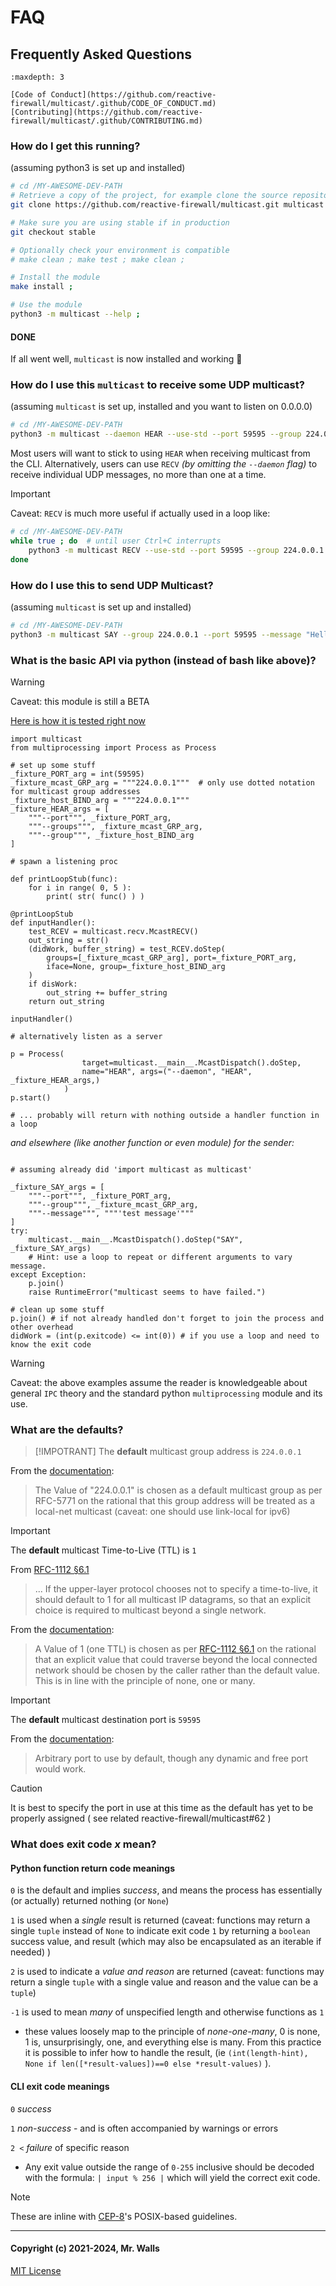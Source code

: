 # FAQ

## Frequently Asked Questions

```{toctree}
:maxdepth: 3

[Code of Conduct](https://github.com/reactive-firewall/multicast/.github/CODE_OF_CONDUCT.md)
[Contributing](https://github.com/reactive-firewall/multicast/.github/CONTRIBUTING.md)
```

### How do I get this running?

(assuming python3 is set up and installed)

```bash
# cd /MY-AWESOME-DEV-PATH
# Retrieve a copy of the project, for example clone the source repository
git clone https://github.com/reactive-firewall/multicast.git multicast && cd ./multicast

# Make sure you are using stable if in production
git checkout stable

# Optionally check your environment is compatible
# make clean ; make test ; make clean ;

# Install the module
make install ;

# Use the module
python3 -m multicast --help ;
```

#### DONE

If all went well, `multicast` is now installed and working :tada:

### How do I use this `multicast` to receive some UDP multicast?

(assuming `multicast` is set up, installed and you want to listen on 0.0.0.0)

```bash
# cd /MY-AWESOME-DEV-PATH
python3 -m multicast --daemon HEAR --use-std --port 59595 --group 224.0.0.1
```

Most users will want to stick to using `HEAR` when receiving multicast from the CLI. Alternatively,
users can use `RECV` _(by omitting the `--daemon` flag)_ to receive individual UDP
messages, no more than one at a time.

> [!IMPORTANT]
> Caveat: `RECV` is much more useful if actually used in a loop like:
> ```bash
> # cd /MY-AWESOME-DEV-PATH
> while true ; do  # until user Ctrl+C interrupts
>     python3 -m multicast RECV --use-std --port 59595 --group 224.0.0.1 --groups 224.0.0.1
> done
> ```

### How do I use this to send UDP Multicast?

(assuming `multicast` is set up and installed)

```bash
# cd /MY-AWESOME-DEV-PATH
python3 -m multicast SAY --group 224.0.0.1 --port 59595 --message "Hello World!"
```

### What is the basic API via python (instead of bash like above)?

> [!WARNING]
> Caveat: this module is still a BETA

[Here is how it is tested right now](https://github.com/reactive-firewall/multicast/blob/cdd577549c0bf7c2bcf85d1b857c86135778a9ed/tests/test_usage.py#L251-L554)

```python3
import multicast
from multiprocessing import Process as Process

# set up some stuff
_fixture_PORT_arg = int(59595)
_fixture_mcast_GRP_arg = """224.0.0.1"""  # only use dotted notation for multicast group addresses
_fixture_host_BIND_arg = """224.0.0.1"""
_fixture_HEAR_args = [
    """--port""", _fixture_PORT_arg,
    """--groups""", _fixture_mcast_GRP_arg,
    """--group""", _fixture_host_BIND_arg
]

# spawn a listening proc

def printLoopStub(func):
    for i in range( 0, 5 ):
        print( str( func() ) )

@printLoopStub
def inputHandler():
    test_RCEV = multicast.recv.McastRECV()
    out_string = str()
    (didWork, buffer_string) = test_RCEV.doStep(
        groups=[_fixture_mcast_GRP_arg], port=_fixture_PORT_arg,
        iface=None, group=_fixture_host_BIND_arg
    )
    if disWork:
        out_string += buffer_string
    return out_string

inputHandler()

# alternatively listen as a server

p = Process(
                target=multicast.__main__.McastDispatch().doStep,
                name="HEAR", args=("--daemon", "HEAR", _fixture_HEAR_args,)
            )
p.start()

# ... probably will return with nothing outside a handler function in a loop
```

_and elsewhere (like another function or even module) for the sender:_

```python3

# assuming already did 'import multicast as multicast'

_fixture_SAY_args = [
    """--port""", _fixture_PORT_arg,
    """--group""", _fixture_mcast_GRP_arg,
    """--message""", """'test message'"""
]
try:
    multicast.__main__.McastDispatch().doStep("SAY", _fixture_SAY_args)
    # Hint: use a loop to repeat or different arguments to vary message.
except Exception:
    p.join()
    raise RuntimeError("multicast seems to have failed.")

# clean up some stuff
p.join() # if not already handled don't forget to join the process and other overhead
didWork = (int(p.exitcode) <= int(0)) # if you use a loop and need to know the exit code

```

> [!WARNING]
> Caveat: the above examples assume the reader is knowledgeable about general `IPC` theory and
> the standard python `multiprocessing` module and its use.

### What are the defaults?

> [!IMPOTRANT]
> The **default** multicast group address is `224.0.0.1`

From the
[documentation](https://github.com/reactive-firewall/multicast/blob/v1.4/multicast/__init__.py#L185-L187):
> The Value of "224.0.0.1" is chosen as a default multicast group as per RFC-5771
> on the rational that this group address will be treated as a local-net multicast
> (caveat: one should use link-local for ipv6)

> [!IMPORTANT]
> The **default** multicast Time-to-Live (TTL) is `1`

From [RFC-1112 §6.1](https://www.rfc-editor.org/rfc/rfc1112#section-6.1)
> ... If the
> upper-layer protocol chooses not to specify a time-to-live, it should
> default to 1 for all multicast IP datagrams, so that an explicit
> choice is required to multicast beyond a single network.

From the
[documentation](https://github.com/reactive-firewall/multicast/blob/v1.4/multicast/__init__.py#L214-L217):
> A Value of 1 (one TTL) is chosen as per
> [RFC-1112 §6.1](https://www.rfc-editor.org/rfc/rfc1112#section-6.1) on the rational that an
> explicit value that could traverse beyond the local connected network should be
> chosen by the caller rather than the default value. This is in line with the principle
> of none, one or many.

> [!IMPORTANT]
> The **default** multicast destination port is `59595`

From the
[documentation](https://github.com/reactive-firewall/multicast/blob/v1.4/multicast/__init__.py#L155):
> Arbitrary port to use by default, though any dynamic and free port would work.

> [!CAUTION]
> It is best to specify the port in use at this time as the default has yet to be properly
> assigned ( see related reactive-firewall/multicast#62 )

### What does exit code _x_ mean?

#### Python function return code meanings

`0` is the default and implies *success*, and means the process has essentially (or actually)
returned nothing (or `None`)

`1` is used when a *single* result is returned (caveat: functions may return a single `tuple`
instead of `None` to indicate exit code `1` by returning a `boolean` success value, and result
(which may also be encapsulated as an iterable if needed) )

`2` is used to indicate a *value and reason* are returned (caveat: functions may return a single
`tuple` with a single value and reason and the value can be a `tuple`)

`-1` is used to mean *many* of unspecified length and otherwise functions as `1`

* these values loosely map to the principle of _none-one-many_, 0 is none, 1 is, unsurprisingly,
one, and everything else is many. From this practice it is possible to infer how to handle the
result, (ie `(int(length-hint), None if len([*result-values])==0 else *result-values)` ).

#### CLI exit code meanings

`0` *success*

`1` *non-success* - and is often accompanied by warnings or errors

`2 <` *failure* of specific reason

* Any exit value outside the range of `0-255` inclusive should be decoded with the formula:
`| input % 256 |` which will yield the correct exit code.

> [!NOTE]
> These are inline with
> [CEP-8](https://gist.github.com/reactive-firewall/b7ee98df9e636a51806e62ef9c4ab161)'s
> POSIX-based guidelines.

***

#### Copyright (c) 2021-2024, Mr. Walls

[MIT License](https://github.com/reactive-firewall/multicast/blob/stable/LICENSE.md)
